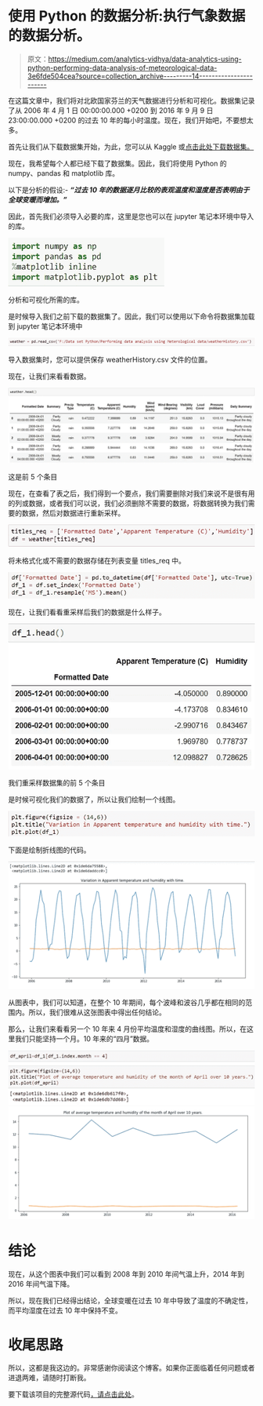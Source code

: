 # 使用 Python 的数据分析:执行气象数据的数据分析。

> 原文：<https://medium.com/analytics-vidhya/data-analytics-using-python-performing-data-analysis-of-meteorological-data-3e6fde504cea?source=collection_archive---------14----------------------->

在这篇文章中，我们将对北欧国家芬兰的天气数据进行分析和可视化。数据集记录了从 2006 年 4 月 1 日 00:00:00.000 +0200 到 2016 年 9 月 9 日 23:00:00.000 +0200 的过去 10 年的每小时温度。现在，我们开始吧，不要想太多。

首先让我们从下载数据集开始，为此，您可以从 Kaggle 或[点击此处下载数据集。](https://www.kaggle.com/muthuj7/weather-dataset)

现在，我希望每个人都已经下载了数据集。因此，我们将使用 Python 的 numpy、pandas 和 matplotlib 库。

以下是分析的假设:- ***“过去 10 年的数据逐月比较的表观温度和湿度是否表明由于全球变暖而增加。”***

因此，首先我们必须导入必要的库，这里是您也可以在 jupyter 笔记本环境中导入的库。

![](img/6cd31aff6aad61ba1949968482a670d7.png)

分析和可视化所需的库。

是时候导入我们之前下载的数据集了。因此，我们可以使用以下命令将数据集加载到 jupyter 笔记本环境中

![](img/cda7c5f0048b1f0a151070ff5e652b45.png)

导入数据集时，您可以提供保存 weatherHistory.csv 文件的位置。

现在，让我们来看看数据。

![](img/2bbbdd4fd6a991762dd4378a51d12c1d.png)

这是前 5 个条目

现在，在查看了表之后，我们得到一个要点，我们需要删除对我们来说不是很有用的列或数据，或者我们可以说，我们必须删除不需要的数据，将数据转换为我们需要的数据，然后对数据进行重新采样。

![](img/5ae3e232b82acdd4d79dee299d743eab.png)

将未格式化或不需要的数据存储在列表变量 titles_req 中。

![](img/a32dfde964a566646aea854a28248704.png)

现在，让我们看看重采样后我们的数据是什么样子。

![](img/37f585aac9a33e7bc111acefceb88137.png)

我们重采样数据集的前 5 个条目

是时候可视化我们的数据了，所以让我们绘制一个线图。

![](img/b82ead750de812d021c60ef9df0aca72.png)

下面是绘制折线图的代码。

![](img/8fe5e83f4bd1b356646ca09768c6c120.png)

从图表中，我们可以知道，在整个 10 年期间，每个波峰和波谷几乎都在相同的范围内。所以，我们很难从这张图表中得出任何结论。

那么，让我们来看看另一个 10 年来 4 月份平均温度和湿度的曲线图。所以，在这里我们只能坚持一个月。10 年来的“四月”数据。

![](img/113300989f9192bd44fb40ae39dc3640.png)![](img/b759f8bbfe6a0e32d3b5b89a80324378.png)

# **结论**

现在，从这个图表中我们可以看到 2008 年到 2010 年间气温上升，2014 年到 2016 年间气温下降。

所以，现在我们已经得出结论，全球变暖在过去 10 年中导致了温度的不确定性，而平均湿度在过去 10 年中保持不变。

# **收尾思路**

所以，这都是我这边的。非常感谢你阅读这个博客。如果你正面临着任何问题或者进退两难，请随时打断我。

要下载该项目的完整源代码[，请点击此处](https://github.com/yashkumarjha/Performing-Data-Analysis-of-Meteorological-Data.git)。